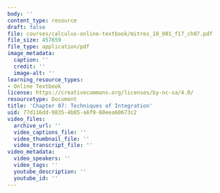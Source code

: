 ```yaml
---
body: ''
content_type: resource
draft: false
file: courses/calculus-online-textbook/mitres_18_001_f17_ch07.pdf
file_size: 457659
file_type: application/pdf
image_metadata:
  caption: ''
  credit: ''
  image-alt: ''
learning_resource_types:
- Online Textbook
license: https://creativecommons.org/licenses/by-nc-sa/4.0/
resourcetype: Document
title: 'Chapter 07: Techniques of Integration'
uid: 77d116dd-9835-4b05-a6f9-60eea60673c2
video_files:
  archive_url: ''
  video_captions_file: ''
  video_thumbnail_file: ''
  video_transcript_file: ''
video_metadata:
  video_speakers: ''
  video_tags: ''
  youtube_description: ''
  youtube_id: ''
---
```

